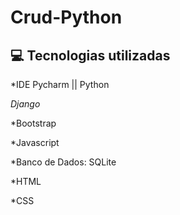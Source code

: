 # Crud-Python
## :computer: Tecnologias utilizadas 
<div class="tecnologias" style= "text-align:justify">
*IDE Pycharm || Python

*Django*

*Bootstrap

*Javascript

*Banco de Dados: SQLite

*HTML

*CSS
</div>
</br>


